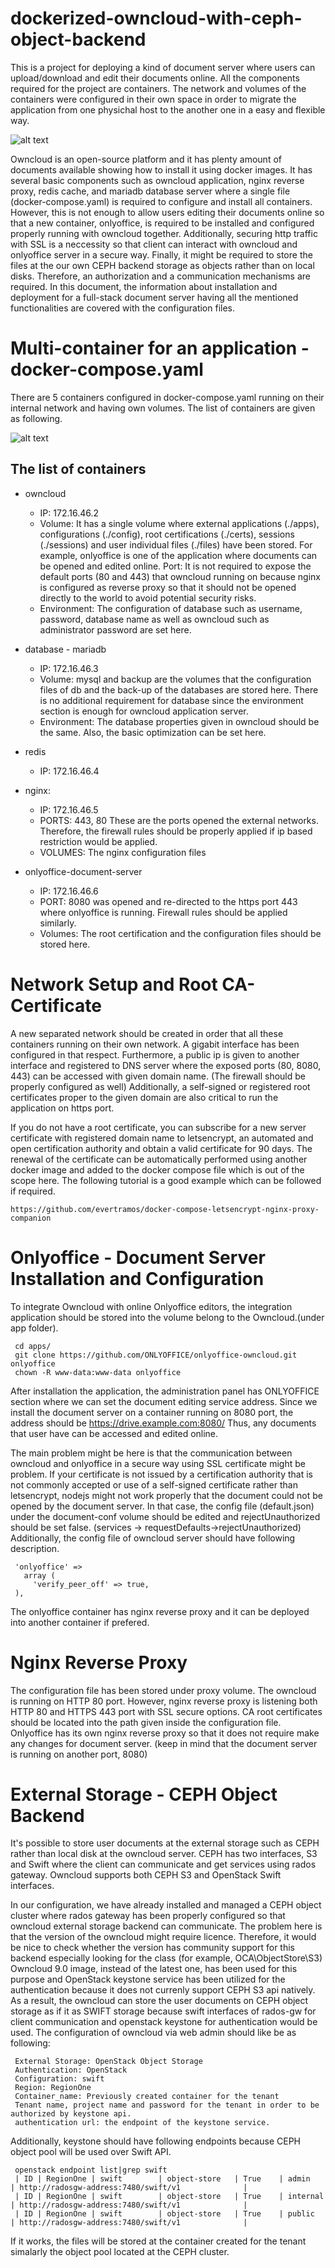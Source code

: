 # dockerized-owncloud-with-ceph-object-backend
This is a project for deploying a kind of document server where users can upload/download and edit their documents online. All the components required for the project are containers. The network and volumes of the containers were configured in their own space in order to migrate the application from one physichal host to the another one in a easy and flexible way.

![alt text](screenshots/owncloud-1.png?raw=true "Owncloud Server")

Owncloud is an open-source platform and it has plenty amount of documents available showing how to install it using docker images. It has several basic components such as owncloud application, nginx reverse proxy, redis cache, and mariadb database server where a single file (docker-compose.yaml) is required to configure and install all containers. However, this is not enough to allow users editing their documents online so that a new container, onlyoffice, is required to be installed and configured properly running with owncloud together. Additionally, securing http traffic with SSL is a neccessity so that client can interact with owncloud and onlyoffice server in a secure way. Finally, it might be required to store the files at the our own CEPH backend storage as objects rather than on local disks. Therefore, an authorization and a communication mechanisms are required. In this document, the information about installation and deployment for a full-stack document server having all the mentioned functionalities are covered with the configuration files.

# Multi-container for an application - docker-compose.yaml

There are 5 containers configured in docker-compose.yaml running on their internal network and having own volumes. The list of containers are given as following.

![alt text](screenshots/console.png?raw=true "List of docker containers")

## The list of containers

* owncloud
  * IP: 172.16.46.2
  * Volume: It has a single volume where external applications (./apps), configurations (./config), root certifications (./certs), sessions (./sessions) and user individual files (./files) have been stored. For example, onlyoffice is one of the application where documents can be opened and edited online. 
Port: It is not required to expose the default ports (80 and 443) that owncloud running on because nginx is configured as reverse proxy so that it should not be opened directly to the world to avoid potential security risks.
  * Environment: The configuration of database such as username, password, database name as well as owncloud such as administrator password are set here. 

* database - mariadb
  * IP: 172.16.46.3
  * Volume: mysql and backup are the volumes that the configuration files of db and the back-up of the databases are stored here. There is no additional requirement for database since the environment section is enough for owncloud application server.
  * Environment: The database properties given in owncloud should be the same. Also, the basic optimization can be set here.

* redis
  * IP: 172.16.46.4

* nginx:
  * IP: 172.16.46.5
  * PORTS: 443, 80 These are the ports opened the external networks. Therefore, the firewall rules should be properly applied if ip based restriction would be applied. 
  * VOLUMES: The nginx configuration files

* onlyoffice-document-server
  * IP: 172.16.46.6
  * PORT: 8080 was opened and re-directed to the https port 443 where onlyoffice is running. Firewall rules should be applied similarly.
  * Volumes: The root certification and the configuration files should be stored here.

# Network Setup and Root CA-Certificate

A new separated network should be created in order that all these containers running on their own network. A gigabit interface has been configured in that respect. Furthermore, a public ip is given to another interface and registered to DNS server where the exposed ports (80, 8080, 443) can be accessed with given domain name. (The firewall should be properly configured as well) Additionally, a self-signed or registered root certificates proper to the given domain are also critical to run the application on https port.

If you do not have a root certificate, you can subscribe for a new server certificate with registered domain name to letsencrypt, an automated and open certification authority and obtain a valid certificate for 90 days. The renewal of the certificate can be automatically performed using another docker image and added to the docker compose file which is out of the scope here. The following tutorial is a good example which can be followed if required.

```
https://github.com/evertramos/docker-compose-letsencrypt-nginx-proxy-companion
```

# Onlyoffice - Document Server Installation and Configuration

To integrate Owncloud with online Onlyoffice editors, the integration application should be stored into the volume belong to the Owncloud.(under app folder).

```
 cd apps/
 git clone https://github.com/ONLYOFFICE/onlyoffice-owncloud.git onlyoffice
 chown -R www-data:www-data onlyoffice
```

After installation the application, the administration panel has ONLYOFFICE section where we can set the document editing service address. Since we install the document server on a container running on 8080 port, the address should be https://drive.example.com:8080/ Thus, any documents that user have can be accessed and edited online. 

The main problem might be here is that the communication between owncloud and onlyoffice in a secure way using SSL certificate might be problem. If your certificate is not issued by a certification authority that is not commonly accepted or use of a self-signed certificate rather than letsencrypt, nodejs might not work properly that the document could not be opened by the document server. In that case, the config file (default.json) under the document-conf volume should be edited and rejectUnauthorized should be set false. (services -> requestDefaults->rejectUnauthorized) Additionally, the config file of owncloud server should have following description.

```
 'onlyoffice' => 
   array (
     'verify_peer_off' => true,
 ),
```

The onlyoffice container has nginx reverse proxy and it can be deployed into another container if prefered.

# Nginx Reverse Proxy

The configuration file has been stored under proxy volume. The owncloud is running on HTTP 80 port. However, nginx reverse proxy is listening both HTTP 80 and HTTPS 443 port with SSL secure options. CA root certificates should be located into the path given inside the configuration file. Onlyoffice has its own nginx reverse proxy so that it does not require make any changes for document server. (keep in mind that the document server is running on another port, 8080)

# External Storage - CEPH Object Backend
It's possible to store user documents at the external storage such as CEPH rather than local disk at the owncloud server. CEPH has two interfaces, S3 and Swift where the client can communicate and get services using rados gateway. Owncloud supports both CEPH S3 and OpenStack Swift interfaces. 

In our configuration, we have already installed and managed a CEPH object cluster where rados gateway has been properly configured so that owncloud external storage backend can  communicate. The problem here is that the version of the owncloud might require licence. Therefore, it would be nice to check whether the version has community support for this backend especially looking for the class (for example, OCA\ObjectStore\S3) Owncloud 9.0 image, instead of the latest one, has been used for this purpose and OpenStack keystone service has been utilized for the authentication because it does not currenly support CEPH S3 api natively. As a result, the owncloud can store the user documents on CEPH object storage as if it as SWIFT storage because swift interfaces of rados-gw for client communication and openstack keystone for authentication would be used. The configuration of owncloud via web admin should like be as following:

```
 External Storage: OpenStack Object Storage
 Authentication: OpenStack
 Configuration: swift
 Region: RegionOne
 Container_name: Previously created container for the tenant
 Tenant name, project name and password for the tenant in order to be authorized by keystone api.
 authentication url: the endpoint of the keystone service.
```

Additionally, keystone should have following endpoints because CEPH object pool will be used over Swift API.

```
 openstack endpoint list|grep swift
 | ID | RegionOne | swift        | object-store   | True    | admin     | http://radosgw-address:7480/swift/v1              |
 | ID | RegionOne | swift        | object-store   | True    | internal  | http://radosgw-address:7480/swift/v1              |
 | ID | RegionOne | swift        | object-store   | True    | public    | http://radosgw-address:7480/swift/v1              |
```

If it works, the files will be stored at the container created for the tenant simalarly the object pool located at the CEPH cluster.
